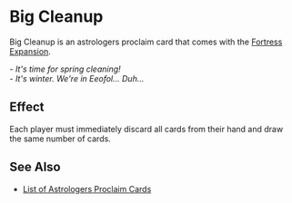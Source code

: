 # Big Cleanup

Big Cleanup is an astrologers proclaim card that comes with the [Fortress Expansion](../content.md).

*- It's time for spring cleaning!<br>- It's winter. We're in Eeofol... Duh...*


## Effect

Each player must immediately discard all cards from their hand and draw the same number of cards.


## See Also

- [List of Astrologers Proclaim Cards](index.md)
